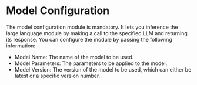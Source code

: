 <!-- loioc1bdb26ca11f4457a183df0940419113 -->

# Model Configuration

The model configuration module is mandatory. It lets you inference the large language module by making a call to the specified LLM and returning its response. You can configure the module by passing the following information:

-   Model Name: The name of the model to be used.
-   Model Parameters: The parameters to be applied to the model.
-   Model Version: The version of the model to be used, which can either be latest or a specific version number.

